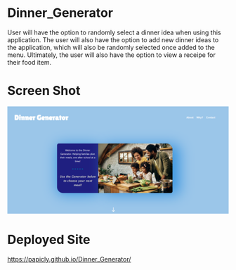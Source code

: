 # Dinner_Generator
User will have the option to randomly select a dinner idea when using this application. The user will also have the option to add new dinner ideas to the application, which will also be randomly selected once added to the menu. Ultimately, the user will also have the option to view a receipe for their food item.


# Screen Shot
![Alt text](Assets/Images/screenshot.png)


# Deployed Site
https://papicly.github.io/Dinner_Generator/
